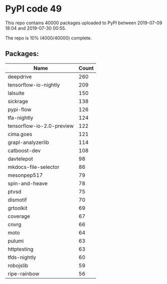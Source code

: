 # PyPI code 49

This repo contains 40000 packages uploaded to PyPI between 
2019-07-09 18:04 and 2019-07-30 00:55.

The repo is 10% (4000/40000) complete.

## Packages:

| Name  | Count |
| ----- | ----- |
| deepdrive | 260 |
| tensorflow-io-nightly | 209 |
| lalsuite | 150 |
| sickrage | 138 |
| pypi-flow | 126 |
| tfa-nightly | 124 |
| tensorflow-io-2.0-preview | 122 |
| cima.goes | 121 |
| grapl-analyzerlib | 114 |
| catboost-dev | 108 |
| davtelepot | 98 |
| mkdocs-file-selector | 86 |
| mesonpep517 | 79 |
| spin-and-heave | 78 |
| ptvsd | 75 |
| dismotif | 70 |
| grtoolkit | 69 |
| coverage | 67 |
| cnvrg | 66 |
| moto | 64 |
| pulumi | 63 |
| httptesting | 63 |
| tfds-nightly | 60 |
| robojslib | 59 |
| ripe-rainbow | 56 |


